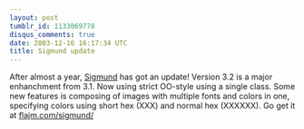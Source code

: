 ```yaml
---
layout: post
tumblr_id: 1133069778
disqus_comments: true
date: 2003-12-16 16:17:34 UTC
title: Sigmund update
---
```


After almost a year, <a href="http://flajm.com/sigmund/" target="_blank">Sigmund</a> has got an update! Version 3.2 is a major enhanchment from 3.1. Now using strict OO-style using a single class. Some new features is composing of images with multiple fonts and colors in one, specifying colors using short hex (XXX) and normal hex (XXXXXX). Go get it at <a href="http://flajm.com/sigmund/" target="_blank">flajm.com/sigmund/</a>
